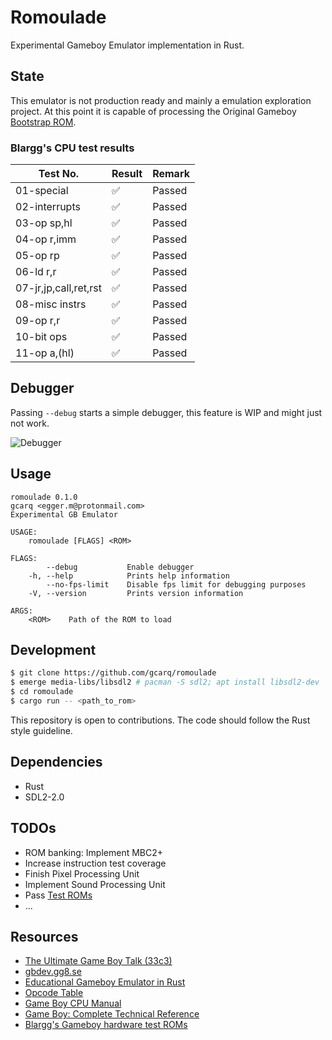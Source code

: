 # Romoulade

Experimental Gameboy Emulator implementation in Rust.

## State

This emulator is not production ready and mainly a emulation exploration project.
At this point it is capable of processing the Original
Gameboy [Bootstrap ROM](https://gbdev.gg8.se/wiki/articles/Gameboy_Bootstrap_ROM).

### Blargg's CPU test results

| Test No.              | Result | Remark |
|-----------------------|--------|--------|
| 01-special            | ✅      | Passed |
| 02-interrupts         | ✅      | Passed |
| 03-op sp,hl           | ✅      | Passed |
| 04-op r,imm           | ✅      | Passed |
| 05-op rp              | ✅      | Passed |
| 06-ld r,r             | ✅      | Passed |
| 07-jr,jp,call,ret,rst | ✅      | Passed |
| 08-misc instrs        | ✅      | Passed |
| 09-op r,r             | ✅      | Passed |
| 10-bit ops            | ✅      | Passed |
| 11-op a,(hl)          | ✅      | Passed |

## Debugger

Passing `--debug` starts a simple debugger,
this feature is WIP and might just not work.

![Debugger](https://i.imgur.com/c6XeizK.png)

## Usage

```
romoulade 0.1.0
gcarq <egger.m@protonmail.com>
Experimental GB Emulator

USAGE:
    romoulade [FLAGS] <ROM>

FLAGS:
        --debug           Enable debugger
    -h, --help            Prints help information
        --no-fps-limit    Disable fps limit for debugging purposes
    -V, --version         Prints version information

ARGS:
    <ROM>    Path of the ROM to load
```

## Development

```sh
$ git clone https://github.com/gcarq/romoulade
$ emerge media-libs/libsdl2 # pacman -S sdl2; apt install libsdl2-dev
$ cd romoulade
$ cargo run -- <path_to_rom>
```

This repository is open to contributions.
The code should follow the Rust style guideline.

## Dependencies

* Rust
* SDL2-2.0

## TODOs

- ROM banking: Implement MBC2+
- Increase instruction test coverage
- Finish Pixel Processing Unit
- Implement Sound Processing Unit
- Pass [Test ROMs](https://gbdev.gg8.se/files/roms/blargg-gb-tests/)
- ...

## Resources

* [The Ultimate Game Boy Talk (33c3)](https://www.youtube.com/watch?v=HyzD8pNlpwI)
* [gbdev.gg8.se](https://gbdev.gg8.se/)
* [Educational Gameboy Emulator in Rust](https://github.com/rylev/DMG-01)
* [Opcode Table](https://izik1.github.io/gbops/)
* [Game Boy CPU Manual](http://marc.rawer.de/Gameboy/Docs/GBCPUman.pdf)
* [Game Boy: Complete Technical Reference](https://gekkio.fi/files/gb-docs/gbctr.pdf)
* [Blargg's Gameboy hardware test ROMs](https://github.com/retrio/gb-test-roms)
